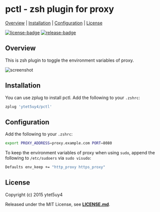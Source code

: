 # pctl - zsh plugin for proxy

[Overview](#overview) |
[Installation](#installation) |
[Configuration](#configuration) |
[License](#license)

[![license-badge]][license-link]
[![release-badge]][release-link]

## Overview

This is zsh plugin to toggle the environment variables of proxy.

![screenshot]

## Installation

You can use zplug to install pctl.
Add the following to your `.zshrc`:

```zsh
zplug 'ytet5uy4/pctl'
```

## Configuration

Add the following to your `.zshrc`:

```zsh
export PROXY_ADDRESS=proxy.example.com PORT=8080
```

To keep the environment variables of proxy when using `sudo`,
append the following to `/etc/sudoers` via `sudo visudo`:

```zsh
Defaults env_keep += "http_proxy https_proxy"
```

## License

Copyright (c) 2015 ytet5uy4

Released under the MIT License, see **[LICENSE.md][license-link]**.

[screenshot]: https://raw.githubusercontent.com/wiki/ytet5uy4/pctl/screenshot.png
[release-link]: https://github.com/ytet5uy4/pctl/releases/latest
[release-badge]: https://img.shields.io/github/release/ytet5uy4/pctl.svg?style=flat-square
[license-link]: LICENSE.md
[license-badge]: https://img.shields.io/github/license/ytet5uy4/pctl.svg?style=flat-square
